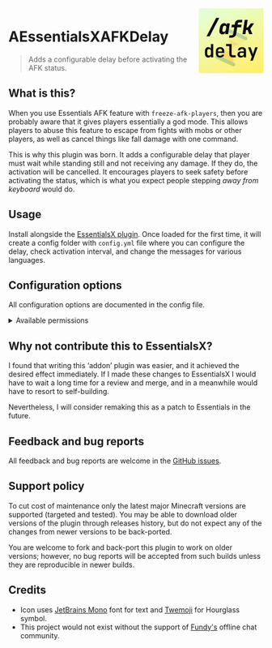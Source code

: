 <!-- MR-SKIP-START -->
<img src="./logo.jpg" align="right" width="128" height="128" alt="AEssentialsXAFKDelay logo">

<!-- MR-SKIP-END -->
# AEssentialsXAFKDelay

> Adds a configurable delay before activating the AFK status.

## What is this?

When you use Essentials AFK feature with `freeze-afk-players`, then you are
probably aware that it gives players essentially a god mode. This allows players
to abuse this feature to escape from fights with mobs or other players, as well
as cancel things like fall damage with one command.

This is why this plugin was born. It adds a configurable delay that player must
wait while standing still and not receiving any damage. If they do, the
activation will be cancelled. It encourages players to seek safety before
activating the status, which is what you expect people stepping _away from
keyboard_ would do.

## Usage

Install alongside the [EssentialsX plugin][essx]. Once loaded for the first
time, it will create a config folder with `config.yml` file where you can
configure the delay, check activation interval, and change the messages for
various languages.

## Configuration options

All configuration options are documented in the config file.

<details>
<summary>Available permissions</summary>

- `essentials.afk.immediate` \
  Whether the player can switch to AFK without the waiting.

  **Default**: true.

</details>

## Why not contribute this to EssentialsX?

I found that writing this ‘addon’ plugin was easier, and it achieved the desired
effect immediately. If I made these changes to EssentialsX I would have to wait
a long time for a review and merge, and in a meanwhile would have to resort to
self-building.

Nevertheless, I will consider remaking this as a patch to Essentials in the
future.

## Feedback and bug reports

All feedback and bug reports are welcome in the [GitHub issues][issues].

[issues]: https://github.com/Brawaru/AEssentialsXAFKDelay/issues

## Support policy

To cut cost of maintenance only the latest major Minecraft versions are
supported (targeted and tested). You may be able to download older versions of
the plugin through releases history, but do not expect any of the changes from
newer versions to be back-ported.

You are welcome to fork and back-port this plugin to work on older versions;
however, no bug reports will be accepted from such builds unless they are
reproducible in newer builds.

## Credits

- Icon uses [JetBrains Mono][jb_mono] font for text and [Twemoji][twemoji] for
  Hourglass symbol.
- This project would not exist without the support of [Fundy's][fundy] offline
  chat community.

[essx]: https://modrinth.com/plugin/essentialsx
[jb_mono]: https://www.jetbrains.com/lp/mono/
[twemoji]: https://twemoji.twitter.com/
[fundy]: https://www.twitch.tv/fundy